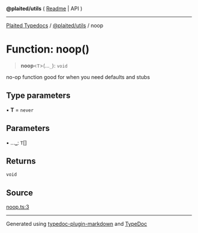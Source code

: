 **@plaited/utils** ( [Readme](../README.md) \| API )

***

[Plaited Typedocs](../../../modules.md) / [@plaited/utils](../modules.md) / noop

# Function: noop()

> **noop**\<`T`\>(...`_`): `void`

no-op function good for when you need defaults and stubs

## Type parameters

▪ **T** = `never`

## Parameters

▪ ...**\_**: `T`[]

## Returns

`void`

## Source

[noop.ts:3](https://github.com/plaited/plaited/blob/b0dd907/libs/utils/src/noop.ts#L3)

***

Generated using [typedoc-plugin-markdown](https://www.npmjs.com/package/typedoc-plugin-markdown) and [TypeDoc](https://typedoc.org/)
